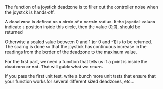 The function of a joystick deadzone is to filter
out the controller noise when the joystick is
hands-off.

A dead zone is defined as a circle of a certain radius.
If the joystick values indicate a position inside this
circle, then the value (0,0), should be returned.

Otherwise a scaled value between 0 and 1 (or 0 and -1)
is to be returned.    The scaling is done so that the
joystick has continuous increase in the readings from
the border of the deadzone to the maximum value.

For the first part, we need a function that tells us if a
point is inside the deadzone or not.     That will guide
what we return.

If you pass the first unit test, write a bunch more unit
tests that ensure that your function works for several
different sized deadzones, etc...

